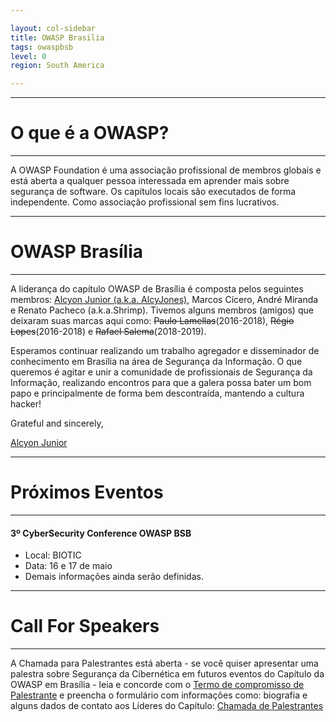 ```yaml
---

layout: col-sidebar
title: OWASP Brasilia
tags: owaspbsb
level: 0
region: South America

---
```


---------------------
# O que é a OWASP?
---------------------
A OWASP Foundation é uma associação profissional de membros globais e está aberta a qualquer pessoa interessada em aprender mais sobre segurança de software. Os capítulos locais são executados de forma independente. Como associação profissional sem fins lucrativos. 


---------------------
# OWASP Brasília
---------------------
A liderança do capítulo OWASP de Brasília é composta pelos seguintes membros: [Alcyon Junior (a.k.a. AlcyJones)](https://www.linkedin.com/in/alcyon/), Marcos Cícero, André Miranda e Renato Pacheco (a.k.a.Shrimp). Tivemos alguns membros (amigos) que deixaram suas marcas aqui como: <s>Paulo Lamellas</s>(2016-2018), <s>Régio Lopes</s>(2016-2018) e <s>Rafael Salema</s>(2018-2019).

Esperamos continuar realizando um trabalho agregador e disseminador de conhecimento em Brasília na área de Segurança da Informação. O que queremos é agitar e unir a comunidade de profissionais de Segurança da Informação, realizando encontros para que a galera possa bater um bom papo e principalmente de forma bem descontraída, mantendo a cultura hacker! 

Grateful and sincerely,
 
[Alcyon Junior](https://www.linkedin.com/in/alcyon/)


---------------------
# Próximos Eventos
---------------------
#### 3º CyberSecurity Conference OWASP BSB
  - Local: BIOTIC
  - Data: 16 e 17 de maio
  - Demais informações ainda serão definidas.
  
---------------------
# Call For Speakers
---------------------
A Chamada para Palestrantes está aberta - se você quiser apresentar uma palestra sobre Segurança da Cibernética em futuros eventos do Capítulo da OWASP em Brasília - leia e concorde com o [Termo de compromisso de Palestrante](https://www.owasp.org/index.php/Speaker_Agreement) e preencha o formulário com informações como: biografia e alguns dados de contato aos Líderes do Capítulo: [Chamada de Palestrantes](https://forms.gle/EMryddqVTmPGUYm58)

